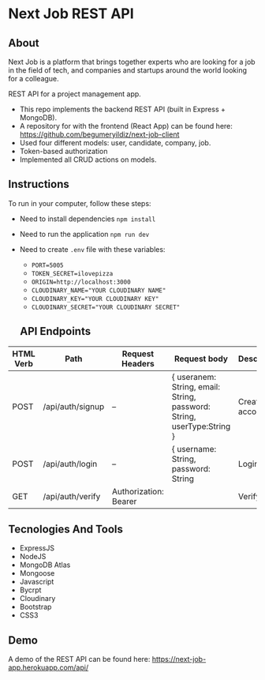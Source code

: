 # Next Job REST API

## About
Next Job is a platform that brings together experts who are looking for a job in the field of tech, and companies and startups around the world looking for a colleague.

REST API for a project management app.

- This repo implements the backend REST API (built in Express + MongoDB).
- A repository for with the frontend (React App) can be found here: https://github.com/begumeryildiz/next-job-client
- Used four different models: user, candidate, company, job.
- Token-based authorization
- Implemented all CRUD actions on models.

## Instructions
To run in your computer, follow these steps:

- Need to install dependencies `npm install`
- Need to run the application `npm run dev`
- Need to create `.env` file with these variables:
  - `PORT=5005`
  - `TOKEN_SECRET=ilovepizza`
  - `ORIGIN=http://localhost:3000`
  - `CLOUDINARY_NAME="YOUR CLOUDINARY NAME"`
  - `CLOUDINARY_KEY="YOUR CLOUDINARY KEY"`
  - `CLOUDINARY_SECRET="YOUR CLOUDINARY SECRET"`

  ## API Endpoints

| HTML Verb | Path              | Request Headers             | Request body                                                           | Description       |
|-----------|-------------------|-----------------------------|------------------------------------------------------------------------|-------------------|
| POST      | /api/auth/signup  | –                           | { useranem: String, email: String, password: String, userType:String } | Create an account |
| POST	     | /api/auth/login	  | –                           | { username: String, password: String                                   |  Login            |
| GET	      | /api/auth/verify	 | Authorization: Bearer <jwt> |                                                                        | Verify jwt        |



  ## Tecnologies And Tools
- ExpressJS
- NodeJS
- MongoDB Atlas
- Mongoose
- Javascript
- Bycrpt
- Cloudinary
- Bootstrap
- CSS3

## Demo
A demo of the REST API can be found here: https://next-job-app.herokuapp.com/api/



